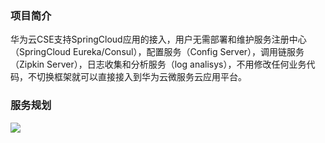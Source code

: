 ### 项目简介

华为云CSE支持SpringCloud应用的接入，用户无需部署和维护服务注册中心（SpringCloud Eureka/Consul），配置服务（Config Server），调用链服务（Zipkin Server），日志收集和分析服务（log analisys），不用修改任何业务代码，不切换框架就可以直接接入到华为云微服务云应用平台。

### 服务规划

![](https://github.com/cse-sample/springcloud-2-cse/blob/master/springcloud-2-cse-sample/images/design.png)
